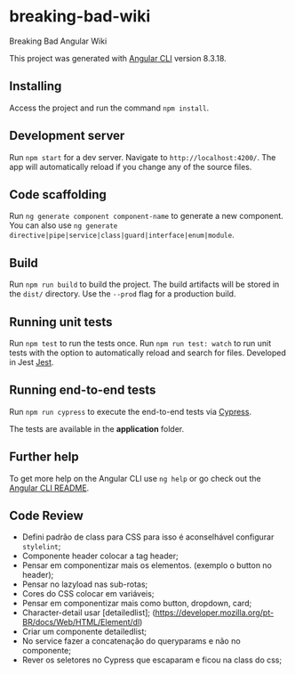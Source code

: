 # breaking-bad-wiki

Breaking Bad Angular Wiki

This project was generated with [Angular CLI](https://github.com/angular/angular-cli) version 8.3.18.

## Installing

Access the project and run the command `npm install`.

## Development server

Run `npm start` for a dev server. Navigate to `http://localhost:4200/`. The app will automatically reload if you change any of the source files.

## Code scaffolding

Run `ng generate component component-name` to generate a new component. You can also use `ng generate directive|pipe|service|class|guard|interface|enum|module`.

## Build

Run `npm run build` to build the project. The build artifacts will be stored in the `dist/` directory. Use the `--prod` flag for a production build.

## Running unit tests

Run `npm test` to run the tests once.
Run `npm run test: watch` to run unit tests with the option to automatically reload and search for files.
Developed in Jest [Jest](https://jestjs.io/).

## Running end-to-end tests

Run `npm run cypress` to execute the end-to-end tests via [Cypress](https://docs.cypress.io/guides/overview/why-cypress.html).

The tests are available in the <b>application</b> folder.

## Further help

To get more help on the Angular CLI use `ng help` or go check out the [Angular CLI README](https://github.com/angular/angular-cli/blob/master/README.md).

## Code Review

- Defini padrão de class para CSS para isso é aconselhável configurar `stylelint`;
- Componente header colocar a tag header;
- Pensar em componentizar mais os elementos. (exemplo o button no header);
- Pensar no lazyload nas sub-rotas;
- Cores do CSS colocar em variáveis;
- Pensar em componentizar mais como button, dropdown, card;
- Character-detail usar [detailedlist]; (https://developer.mozilla.org/pt-BR/docs/Web/HTML/Element/dl)
- Criar um componente detailedlist;
- No service fazer a concatenação do queryparams e não no componente;
- Rever os seletores no Cypress que escaparam e ficou na class do css;
